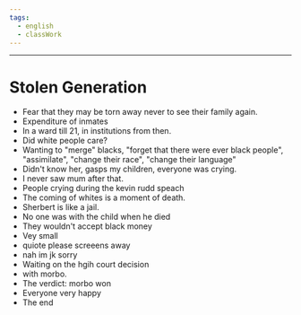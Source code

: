 ```yaml
---
tags:
  - english
  - classWork
---
```

 ___
# Stolen Generation
- Fear that they may be torn away never to see their family again.
- Expenditure of inmates
- In a ward till 21, in institutions from then.
- Did white people care?
- Wanting to "merge" blacks, "forget that there were ever black people", "assimilate", "change their race", "change their language"
- Didn't know her, gasps my children, everyone was crying.
- I never saw mum after that.
- People crying during the kevin rudd speach
- The coming of whites is a moment of death.
- Sherbert is like a jail.
- No one was with the child when he died
- They wouldn't accept black money
- Vey small
- quiote please screeens away 
- nah im jk sorry 
- Waiting on the hgih court decision
- with morbo.
- The verdict: morbo won
- Everyone very happy
- The end